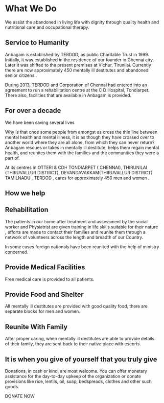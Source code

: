 # What We Do
We assist the abandoned in living life with dignity through quality health and nutritional care and occupational therapy. 

</section><section>

# Service to Humanity
Anbagam is established by TERDOD, as public Charitable Trust in 1999. Initially, it was established in the residence of our founder in Chennai city. Later it was shifted to the present premises at Vichur, Tirunilai. Currently there are now approximately 450 mentally ill destitutes and abandoned senior citizens .

During 2013, TERDOD and Corporation of Chennai had entered into an agreement to run a rehabilitation centre at the C D Hospital, Tondiarpet. There also, facilities that are available in Anbagam is provided. 



</section><section>

# For over a decade

We have been saving several lives

Why is that once some people from amongst us cross the thin line between mental health and mental illness, it is as though they have crossed over to another world where they are all alone, from which they can never return? Anbagam rescues or takes in mentally ill destitute, helps them regain mental health, and reunites them with the families and the communities they were a part of. 

At its centres in OTTERI & CDH TONDIARPET ( CHENNAI), THIRUNILAI (THIRUVALLUR DISTRICT), DEVANDAVAKKAM(THIRUVALLUR DISTRICT) TAMILNADU , TERDOD , cares for approximately 450 men and women .

</section><section>

# How we help

## Rehabilitation

The patients in our home after treatment and assessment by the social worker and Physiatrist are given training in life skills suitable for their nature , efforts are made to contact their families and reunite them through a network of volunteers across the length and breadth of our Country.

In some cases foreign nationals have been reunited with the help of ministry concerned.

## Provide Medical Facilities

Free medical care is provided to all patients.

## Provide Food and Shelter

All mentally ill destitutes are provided with good quality food, there are separate blocks for men and women.

## Reunite With Family

After proper caring, when mentally ill destitutes are able to provide details of their family, they are sent back to their native place with escorts.

</section><section>

# It is when you give of yourself that you truly give

Donations, in cash or kind, are most welcome. You can offer monetary assistance for the day-to-day upkeep of the organization or donate provisions like rice, lentils, oil, soap, bedspreads, clothes and other such goods.

DONATE NOW
